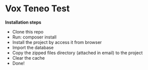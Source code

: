 # Vox Teneo Test

**Installation steps**
- Clone this repo
- Run: composer install
- Install the project by access it from browser
- Import the database
- Copy the zipped files directory (attached in email) to the project
- Clear the cache
- Done!